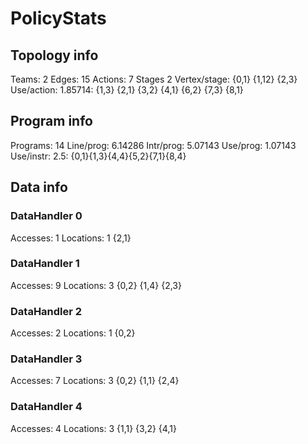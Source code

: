 # PolicyStats
## Topology info
Teams:		2
Edges:		15
Actions:	7
Stages		2
Vertex/stage:	{0,1} {1,12} {2,3} 
Use/action:	1.85714: {1,3} {2,1} {3,2} {4,1} {6,2} {7,3} {8,1} 

## Program info
Programs:	14
Line/prog:	6.14286
Intr/prog:	5.07143
Use/prog:	1.07143
Use/instr:	2.5: {0,1}{1,3}{4,4}{5,2}{7,1}{8,4}

## Data info

### DataHandler 0
Accesses:	1
Locations:	1
{2,1} 

### DataHandler 1
Accesses:	9
Locations:	3
{0,2} {1,4} {2,3} 

### DataHandler 2
Accesses:	2
Locations:	1
{0,2} 

### DataHandler 3
Accesses:	7
Locations:	3
{0,2} {1,1} {2,4} 

### DataHandler 4
Accesses:	4
Locations:	3
{1,1} {3,2} {4,1} 